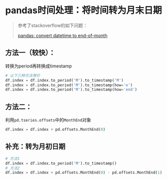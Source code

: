 # pandas时间处理：将时间转为月末日期

> 参考了stackoverflow的如下问题：
>
> [pandas: convert datetime to end-of-month](https://stackoverflow.com/questions/18233107/pandas-convert-datetime-to-end-of-month)

## 方法一（较快）：

转换为period再转换成timestamp

```python
# 以下三种方法等价
df.index = df.index.to_period('M').to_timestamp('M')
df.index = df.index.to_period('M').to_timestamp(how='e')
df.index = df.index.to_period('M').to_timestamp(how='end')
```

## 方法二：

利用`pd.tseries.offsets`中的`MonthEnd`对象

```python
df.index = df.index + pd.offsets.MonthEnd(0) 
```

## 补充：转为月初日期

```python
# 方法1
df.index = df.index.to_period('M').to_timestamp()
# 方法2
df.index = df.index + pd.offsets.MonthEnd(0) - pd.offsets.MonthEnd(1)
```

